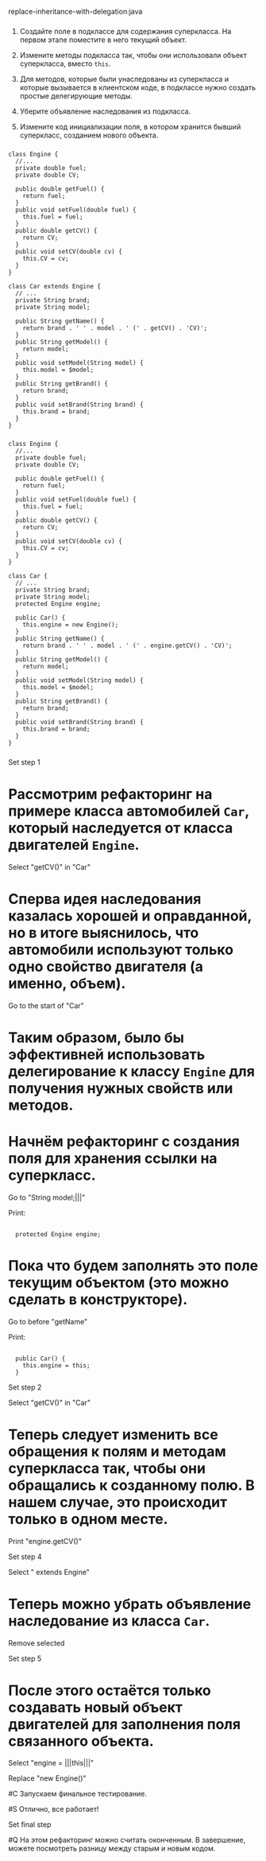 replace-inheritance-with-delegation:java

###

1. Создайте поле в подклассе для содержания суперкласса. На первом этапе поместите в него текущий объект.

2. Измените методы подкласса так, чтобы они использовали объект суперкласса, вместо <code>this</code>.

3. Для методов, которые были унаследованы из суперкласса и которые вызывается в клиентском коде, в подклассе нужно создать простые делегирующие методы.

4. Уберите объявление наследования из подкласса.

5. Измените код инициализации поля, в котором хранится бывший суперкласс, созданием нового объекта.



###

```
class Engine {
  //...
  private double fuel;
  private double CV;

  public double getFuel() {
    return fuel;
  }
  public void setFuel(double fuel) {
    this.fuel = fuel;
  }
  public double getCV() {
    return CV;
  }
  public void setCV(double cv) {
    this.CV = cv;
  }
}

class Car extends Engine {
  // ...
  private String brand;
  private String model;

  public String getName() {
    return brand . ' ' . model . ' (' . getCV() . 'CV)';
  }
  public String getModel() {
    return model;
  }
  public void setModel(String model) {
    this.model = $model;
  }
  public String getBrand() {
    return brand;
  }
  public void setBrand(String brand) {
    this.brand = brand;
  }
}
```

###

```
class Engine {
  //...
  private double fuel;
  private double CV;

  public double getFuel() {
    return fuel;
  }
  public void setFuel(double fuel) {
    this.fuel = fuel;
  }
  public double getCV() {
    return CV;
  }
  public void setCV(double cv) {
    this.CV = cv;
  }
}

class Car {
  // ...
  private String brand;
  private String model;
  protected Engine engine;

  public Car() {
    this.engine = new Engine();
  }
  public String getName() {
    return brand . ' ' . model . ' (' . engine.getCV() . 'CV)';
  }
  public String getModel() {
    return model;
  }
  public void setModel(String model) {
    this.model = $model;
  }
  public String getBrand() {
    return brand;
  }
  public void setBrand(String brand) {
    this.brand = brand;
  }
}
```

###

Set step 1

# Рассмотрим рефакторинг на примере класса автомобилей <code>Car</code>, который наследуется от класса двигателей <code>Engine</code>.

Select "getCV()" in "Car"

# Сперва идея наследования казалась хорошей и оправданной, но в итоге выяснилось, что автомобили используют только одно свойство двигателя (а именно, объем).

Go to the start of "Car"

# Таким образом, было бы эффективней использовать делегирование к классу <code>Engine</code> для получения нужных свойств или методов.

# Начнём рефакторинг с создания поля для хранения ссылки на суперкласс.

Go to "String model;|||"

Print:
```

  protected Engine engine;
```

# Пока что будем заполнять это поле текущим объектом (это можно сделать в конструкторе).

Go to before "getName"

Print:
```

  public Car() {
    this.engine = this;
  }
```

Set step 2

Select "getCV()" in "Car"

# Теперь следует изменить все обращения к полям и методам суперкласса так, чтобы они обращались к созданному полю. В нашем случае, это происходит только в одном месте.

Print "engine.getCV()"

Set step 4

Select " extends Engine"

# Теперь можно убрать объявление наследование из класса <code>Car</code>.

Remove selected

Set step 5

# После этого остаётся только создавать новый объект двигателей для заполнения поля связанного объекта.

Select "engine = |||this|||"

Replace "new Engine()"

#C Запускаем финальное тестирование.

#S Отлично, все работает!

Set final step

#Q На этом рефакторинг можно считать оконченным. В завершение, можете посмотреть разницу между старым и новым кодом.